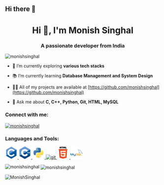 ## Hi there 👋

<!--
**Monish-3d/Monish-3d** is a ✨ _special_ ✨ repository because its `README.md` (this file) appears on your GitHub profile.

Here are some ideas to get you started:

- 🔭 I’m currently working on ...
- 🌱 I’m currently learning ...
- 👯 I’m looking to collaborate on ...
- 🤔 I’m looking for help with ...
- 💬 Ask me about ...
- 📫 How to reach me: ...
- 😄 Pronouns: ...
- ⚡ Fun fact: ...
-->
<h1 align="center">Hi 👋, I'm Monish Singhal</h1>
<h3 align="center">A passionate developer from India</h3>

<p align="left"> <img src="https://komarev.com/ghpvc/?username=monishsinghal&label=Profile%20views&color=0e75b6&style=flat" alt="monishsinghal" /> </p>

- 🌟 I’m currently exploring **various tech stacks**

- 📚 I’m currently learning **Database Management and System Design**

- 👨‍💻 All of my projects are available at [https://github.com/monishsinghal](https://github.com/monishsinghal)

<!-- - 📝 I occasionally write articles on [https://monishsinghal.dev](https://monishsinghal.dev) -->

- 💬 Ask me about **C, C++, Python, Git, HTML, MySQL**

<!--- 📧 How to reach me **monishsinghal.dev** -->

<h3 align="left">Connect with me:</h3>
<p align="left">
<a href="https://linkedin.com/in/monishsinghal05" target="blank"><img align="center" src="https://raw.githubusercontent.com/rahuldkjain/github-profile-readme-generator/master/src/images/icons/Social/linked-in-alt.svg" alt="monishsinghal" height="30" width="40" /></a>
</p>

<h3 align="left">Languages and Tools:</h3>
<p align="left"> 
  <a href="https://www.cprogramming.com/" target="_blank" rel="noreferrer"> <img src="https://raw.githubusercontent.com/devicons/devicon/master/icons/c/c-original.svg" alt="c" width="40" height="40"/> </a> 
  <a href="https://www.w3schools.com/cpp/" target="_blank" rel="noreferrer"> <img src="https://raw.githubusercontent.com/devicons/devicon/master/icons/cplusplus/cplusplus-original.svg" alt="cplusplus" width="40" height="40"/> </a> 
  <a href="https://www.python.org" target="_blank" rel="noreferrer"> <img src="https://raw.githubusercontent.com/devicons/devicon/master/icons/python/python-original.svg" alt="python" width="40" height="40"/> </a> 
  <a href="https://git-scm.com/" target="_blank" rel="noreferrer"> <img src="https://www.vectorlogo.zone/logos/git-scm/git-scm-icon.svg" alt="git" width="40" height="40"/> </a> 
  <a href="https://www.w3.org/html/" target="_blank" rel="noreferrer"> <img src="https://raw.githubusercontent.com/devicons/devicon/master/icons/html5/html5-original-wordmark.svg" alt="html5" width="40" height="40"/> </a> 
  <a href="https://www.mysql.com/" target="_blank" rel="noreferrer"> <img src="https://raw.githubusercontent.com/devicons/devicon/master/icons/mysql/mysql-original-wordmark.svg" alt="mysql" width="40" height="40"/> </a> 
</p>

<p><img align="left" src="https://github-readme-stats.vercel.app/api/top-langs?username=Monish-3d&show_icons=true&locale=en&layout=compact" alt="monishsinghal" /></p>

<p>&nbsp;<img align="center" src="https://github-readme-stats.vercel.app/api?username=Monish-3d&show_icons=true&locale=en" alt="monishsinghal" /></p>

<p><img align="center" src="https://github-readme-streak-stats.herokuapp.com/?user=Monish-3d&" alt="MonishSinghal" /></p>
